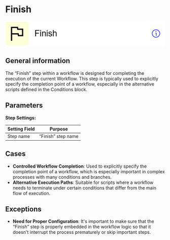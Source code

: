 # Finish

![](../../assets/images/app-development/finish.png)

## General information
The “Finish” step within a workflow is designed for completing the execution of the current Workflow. This step is typically used to explicitly specify the completion point of a workflow, especially in the alternative scripts defined in the Conditions block.

## Parameters
**Step Settings:**

| Setting Field | Purpose |
|----------------|------------|
| Step name      | “Finish” step name |

## Cases
- **Controlled Workflow Completion**: Used to explicitly specify the completion point of a workflow, which is especially important in complex processes with many conditions and branches.
- **Alternative Execution Paths**: Suitable for scripts where a workflow needs to terminate under certain conditions that differ from the main flow of execution.

## Exceptions
- **Need for Proper Configuration**: It's important to make sure that the “Finish” step is properly embedded in the workflow logic so that it doesn't interrupt the process prematurely or skip important steps.

